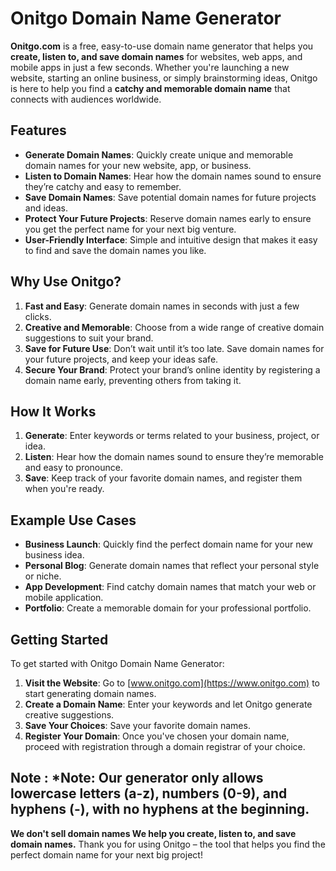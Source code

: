 # Onitgo Domain Name Generator

**Onitgo.com** is a free, easy-to-use domain name generator that helps you **create, listen to, and save domain names** for websites, web apps, and mobile apps in just a few seconds. 
Whether you're launching a new website, starting an online business, or simply brainstorming ideas, Onitgo is here to help you find a **catchy and memorable domain name** that connects with audiences worldwide.

## Features

- **Generate Domain Names**: Quickly create unique and memorable domain names for your new website, app, or business.
- **Listen to Domain Names**: Hear how the domain names sound to ensure they’re catchy and easy to remember.
- **Save Domain Names**: Save potential domain names for future projects and ideas.
- **Protect Your Future Projects**: Reserve domain names early to ensure you get the perfect name for your next big venture.
- **User-Friendly Interface**: Simple and intuitive design that makes it easy to find and save the domain names you like.

## Why Use Onitgo?

1. **Fast and Easy**: Generate domain names in seconds with just a few clicks.
2. **Creative and Memorable**: Choose from a wide range of creative domain suggestions to suit your brand.
3. **Save for Future Use**: Don’t wait until it’s too late. Save domain names for your future projects, and keep your ideas safe.
4. **Secure Your Brand**: Protect your brand’s online identity by registering a domain name early, preventing others from taking it.

## How It Works

1. **Generate**: Enter keywords or terms related to your business, project, or idea.
2. **Listen**: Hear how the domain names sound to ensure they’re memorable and easy to pronounce.
3. **Save**: Keep track of your favorite domain names, and register them when you're ready.

## Example Use Cases

- **Business Launch**: Quickly find the perfect domain name for your new business idea.
- **Personal Blog**: Generate domain names that reflect your personal style or niche.
- **App Development**: Find catchy domain names that match your web or mobile application.
- **Portfolio**: Create a memorable domain for your professional portfolio.

## Getting Started

To get started with Onitgo Domain Name Generator:

1. **Visit the Website**: Go to [www.onitgo.com](https://www.onitgo.com) to start generating domain names.
2. **Create a Domain Name**: Enter your keywords and let Onitgo generate creative suggestions.
3. **Save Your Choices**: Save your favorite domain names.
4. **Register Your Domain**: Once you've chosen your domain name, proceed with registration through a domain registrar of your choice.

## Note : *Note: Our generator only allows lowercase letters (a-z), numbers (0-9), and hyphens (-), with no hyphens at the beginning.

**We don't sell domain names We help you create, listen to, and save domain names.**
Thank you for using Onitgo – the tool that helps you find the perfect domain name for your next big project!
